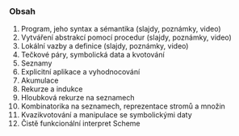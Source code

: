 ### Obsah

1. Program, jeho syntax a sémantika (slajdy, poznámky, video)
2. Vytváření abstrakcí pomocí procedur (slajdy, poznámky, video)
3. Lokální vazby a definice (slajdy, poznámky, video)
4. Tečkové páry, symbolická data a kvotování
5. Seznamy
6. Explicitní aplikace a vyhodnocování
7. Akumulace
8. Rekurze a indukce
9. Hloubková rekurze na seznamech
10. Kombinatorika na seznamech, reprezentace stromů a množin
11. Kvazikvotování a manipulace se symbolickými daty
12. Čistě funkcionální interpret Scheme

